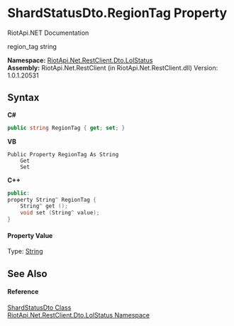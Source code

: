 # ShardStatusDto.RegionTag Property 
RiotApi.NET Documentation 

region_tag string

**Namespace:**&nbsp;<a href="66f53e8a-3927-5030-7a13-b2f33de3f826">RiotApi.Net.RestClient.Dto.LolStatus</a><br />**Assembly:**&nbsp;RiotApi.Net.RestClient (in RiotApi.Net.RestClient.dll) Version: 1.0.1.20531

## Syntax

**C#**<br />
``` C#
public string RegionTag { get; set; }
```

**VB**<br />
``` VB
Public Property RegionTag As String
	Get
	Set
```

**C++**<br />
``` C++
public:
property String^ RegionTag {
	String^ get ();
	void set (String^ value);
}
```


#### Property Value
Type: <a href="http://msdn2.microsoft.com/en-us/library/s1wwdcbf" target="_blank">String</a>

## See Also


#### Reference
<a href="da32c706-2632-14a0-fee0-92325ca8796e">ShardStatusDto Class</a><br /><a href="66f53e8a-3927-5030-7a13-b2f33de3f826">RiotApi.Net.RestClient.Dto.LolStatus Namespace</a><br />